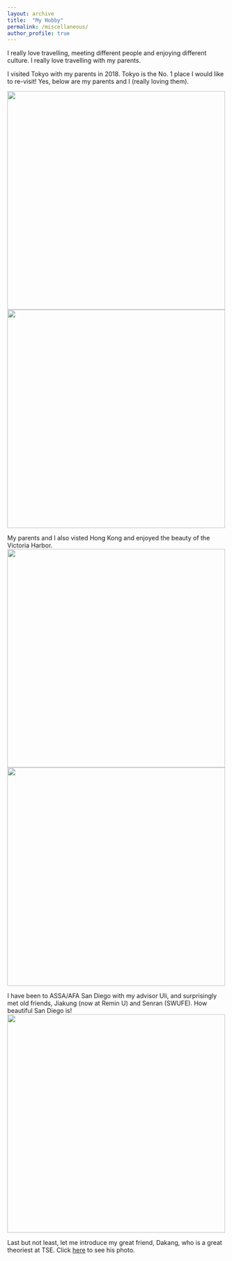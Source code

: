 ```yaml
---
layout: archive
title:  "My Hobby"
permalink: /miscellaneous/
author_profile: true
---
```


I really love travelling, meeting different people and enjoying different culture. I really love travelling with my parents. 

I visited Tokyo with my parents in 2018. Tokyo is the No. 1 place I would like to re-visit! Yes, below are my parents and I (really loving them). 

<img src="https://user-images.githubusercontent.com/88915744/129470429-7cb3a2ad-9806-4cce-a484-164b77382ab7.jpg" width="500" />
<img src="https://user-images.githubusercontent.com/88915744/129470740-822aa800-3123-4ea7-8a06-940aab32c047.jpg" width="500" />


My parents and I also visted Hong Kong and enjoyed the beauty of the Victoria Harbor. 
<img src="https://user-images.githubusercontent.com/88915744/129470754-6f19f2eb-d760-434a-a725-ff79347f4cab.jpg" width="500" />
<img src="https://user-images.githubusercontent.com/88915744/129470755-455d5119-8993-4a63-8128-3c28841c500b.jpg" width="500" />

I have been to ASSA/AFA San Diego with my advisor Uli, and surprisingly met old friends, Jiakung (now at Remin U) and Senran (SWUFE). How beautiful San Diego is!
<img src="https://user-images.githubusercontent.com/88915744/129470772-723befdf-7083-4edb-9521-031a65b01aa7.jpg" width="500" />

Last but not least, let me introduce my great friend, Dakang, who is a great theoriest at TSE. Click [here](https://www.tse-fr.eu/people/dakang-huang) to see his photo.  


